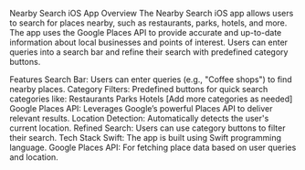 Nearby Search iOS App
Overview
The Nearby Search iOS app allows users to search for places nearby, such as restaurants, parks, hotels, and more. The app uses the Google Places API to provide accurate and up-to-date information about local businesses and points of interest. Users can enter queries into a search bar and refine their search with predefined category buttons.

Features
Search Bar: Users can enter queries (e.g., "Coffee shops") to find nearby places.
Category Filters: Predefined buttons for quick search categories like:
Restaurants
Parks
Hotels
[Add more categories as needed]
Google Places API: Leverages Google’s powerful Places API to deliver relevant results.
Location Detection: Automatically detects the user's current location.
Refined Search: Users can use category buttons to filter their search.
Tech Stack
Swift: The app is built using Swift programming language.
Google Places API: For fetching place data based on user queries and location.
